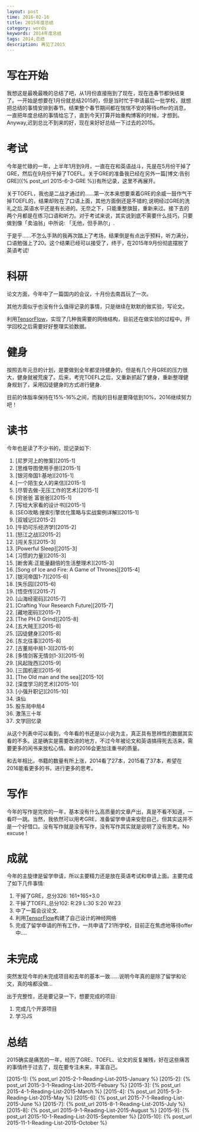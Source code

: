 ```yaml
---
layout: post
time: 2016-02-16
title: 2015年度总结
category: words
keywords: 2014年度总结
tags: 2014,总结
description: 再见了2015
---
```



# 写在开始

我想这是最晚最晚的总结了吧，从1月份直接拖到了现在，现在连春节都快结束了。一开始是想要在1月份就总结2015的，但是当时忙于申请最后一批学校，就想把总结的事情安排到春节。结果整个春节期间都在惴惴不安的等待offer的消息，一直把年度总结的事情给忘了，直到今天打算开始重构博客的时候，才想到。Anyway,迟到总比不到来的好，现在来好好总结一下过去的2015。

# 考试

今年是忙碌的一年，上半年1月到9月，一直在在和英语战斗，先是在5月份干掉了GRE，然后在9月份干掉了TOEFL。关于GRE的准备我已经在另外一篇[博文:告别GRE]({% post_url 2015-6-3-GRE %})有所记录，这里不再展开。

关于TOEFL，我也是二战才通过的……第一次本来想要乘着GRE的余威一鼓作气干掉TOEFL的，结果却败在了口语上面，其他方面倒还是不错的,说明经过GRE的洗礼之后,英语水平还是有长进的。无奈之下，只能重整旗鼓，重新来过。接下去的两个月都是在练习口语和听力。对于考试来说，其实说到底不需要什么技巧，只要做到像「卖油翁」中所说: 「无他，但手熟尔」.

于是乎……不怎么手熟的我再次踏上了考场，结果倒是有点出乎预料，听力满分，口语勉强上了20。这个结果已经可以接受了，终于，在2015年9月份彻底摆脱了英语考试!

# 科研

论文方面，今年中了一篇国内的会议，十月份去南昌玩了一次。

其他方面似乎也没有什么值得记录的事情，只是继续在默默的做实验，写论文。

利用[TensorFlow][]，实现了几种我需要的网络结构，目前还在做实验的过程中。开学回校之后需要好好整理实验数据。

# 健身

按照去年元旦的计划，是要做到全年都坚持健身的，但是有几个月GRE的压力很大，健身就被荒废了。后来，考完TOEFL之后，又重新抓起了健身，重新整理健身规划了，采用囚徒健身的方式进行健身.

目前的体脂率保持在15%-16%之间，而我的目标是要降低到10%，2016继续努力吧！

# 读书

今年也是读了不少书的，现记录如下:

1. [尼罗河上的惨案][2015-1]
2. [思维导图使用手册][2015-1]
3. [银河帝国1:基地][2015-1]
4. [一个陌生女人的来信][2015-1]
5. [尽管去做-无压工作的艺术][2015-1]
6. [穷爸爸 富爸爸][2015-1]
7. [写给大家看的设计书][2015-1]
8. [SEO攻略:搜索引擎优化策略与实战案例详解][2015-1]
9. [双城记][2015-2]
10. [牛奶可乐经济学][2015-2]
11. [怒江之战][2015-2]
12. [闯关东][2015-3]
13. [Powerful Sleep][2015-3]
14. [习惯的力量][2015-3]
15. [断舍离:正能量翻倍的生活整理术][2015-3]
16. [Song of Ice and Fire: A Game of Thrones][2015-4]
17. [银河帝国1-7][2015-6]
18. [失乐园][2015-6]
19. [悟空传][2015-7]
20. [山海经密码][2015-7]
21. [Crafting Your Research Future][2015-7]
22. [藏地密码][2015-7]
23. [The PH.D Grind][2015-8]
24. [五大贼王][2015-8]
25. [囚徒健身][2015-8]
26. [东北往事][2015-8]
27. [古董局中局1-3][2015-9]
28. [多情剑客无情剑1-3][2015-9]
29. [风起陇西][2015-9]
30. [三国机密][2015-9]
31. [The Old man and the sea][2015-10]
32. [深度学习的艺术][2015-10]
33. [小强升职记][2015-10]
34. 诛仙
35. 股东局中局4
36. 激荡三十年
37. 文学回忆录

从这个列表中可以看到，今年看的书还是以小说为主，真正具有思辨性的数据其实看的不多。这是确实是需要改进的地方，不过今年被论文和英语搞得死去活来，需要更多的闲书来放松心情。新的2016会更加注重书的质量。

和去年相比，书籍的数量有所上涨，2014看了27本，2015看了37本，希望在2016能看更多的书，进行更多的思考。

# 写作

今年的写作是完败的一年，基本没有什么高质量的文章产出，真是不看不知道，一看吓一跳。当然，我依然可以用考GRE，准备留学申请来安慰自己，但其实这并不是一个好借口。没有写作就是没有写作，没有写作其实就是说明了没有思考。No excuse !

# 成就 

今年的主旋律是留学申请，所以主要精力还是放在英语考试和申请上面。主要完成了如下几件事情:

1. 干掉了GRE，总分326: 161+165+3.0
2. 干掉了TOEFL,总分102: R:29 L:30 S:20 W:23
3. 中了一篇会议论文.
4. 利用[TensorFlow]构建了自己设计的神经网络
5. 完成了留学申请的所有工作，一共申请了21所学校，目前正在焦虑地等待offer中....

# 未完成

突然发现今年的未完成项目和去年的基本一致……说明今年真的是除了留学和论文，真的啥都没做...

出于完整性，还是要记录一下，想要完成的项目:

1. 完成几个开源项目
2. 学习JS


# 总结

2015确实是痛苦的一年，经历了GRE、TOEFL、论文的反复摧残，好在这些痛苦的事情终于过去了，现在要专注未来，丰富自己。


[TensorFlow]: http://tensorflow.org/

[2015-1]: {% post_url  2015-2-1-Reading-List-2015-January %}
[2015-2]: {% post_url 2015-3-1-Reading-List-2015-Febuary  %}
[2015-3]: {% post_url 2015-4-1-Reading-List-2015-March %}
[2015-4]: {% post_url 2015-5-3-Reading-List-2015-May %}
[2015-6]: {% post_url 2015-7-1-Reading-List-2015-June %}
[2015-7]: {% post_url 2015-8-1-Reading-List-2015-July %}
[2015-8]: {% post_url 2015-9-1-Reading-List-2015-August %}
[2015-9]: {% post_url 2015-10-1-Reading-List-2015-September %}
[2015-10]: {% post_url 2015-11-1-Reading-List-2015-October %}
